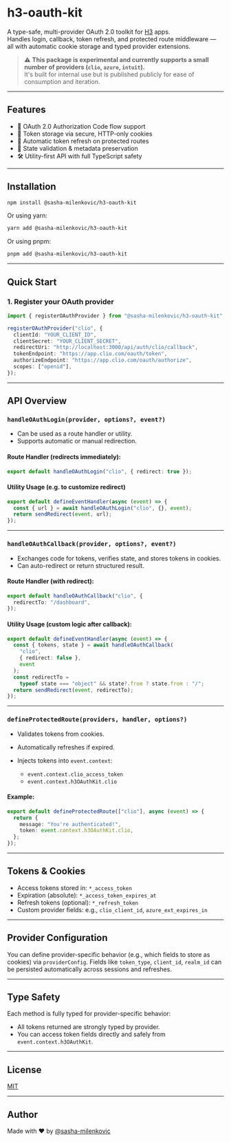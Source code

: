 # h3-oauth-kit

A type-safe, multi-provider OAuth 2.0 toolkit for [H3](https://github.com/unjs/h3) apps.  
Handles login, callback, token refresh, and protected route middleware — all with automatic cookie storage and typed provider extensions.

> ⚠️ **This package is experimental and currently supports a small number of providers (`clio`, `azure`, `intuit`).**  
> It's built for internal use but is published publicly for ease of consumption and iteration.

---

## Features

- 🔐 OAuth 2.0 Authorization Code flow support
- 🍞 Token storage via secure, HTTP-only cookies
- 🔁 Automatic token refresh on protected routes
- 🧠 State validation & metadata preservation
- 🛠️ Utility-first API with full TypeScript safety

---

## Installation

```bash
npm install @sasha-milenkovic/h3-oauth-kit
```

Or using yarn:

```bash
yarn add @sasha-milenkovic/h3-oauth-kit
```

Or using pnpm:

```bash
pnpm add @sasha-milenkovic/h3-oauth-kit
```

---

## Quick Start

### 1. Register your OAuth provider

```ts
import { registerOAuthProvider } from "@sasha-milenkovic/h3-oauth-kit";

registerOAuthProvider("clio", {
  clientId: "YOUR_CLIENT_ID",
  clientSecret: "YOUR_CLIENT_SECRET",
  redirectUri: "http://localhost:3000/api/auth/clio/callback",
  tokenEndpoint: "https://app.clio.com/oauth/token",
  authorizeEndpoint: "https://app.clio.com/oauth/authorize",
  scopes: ["openid"],
});
```

---

## API Overview

### `handleOAuthLogin(provider, options?, event?)`

- Can be used as a route handler or utility.
- Supports automatic or manual redirection.

#### Route Handler (redirects immediately):

```ts
export default handleOAuthLogin("clio", { redirect: true });
```

#### Utility Usage (e.g. to customize redirect)

```ts
export default defineEventHandler(async (event) => {
  const { url } = await handleOAuthLogin("clio", {}, event);
  return sendRedirect(event, url);
});
```

---

### `handleOAuthCallback(provider, options?, event?)`

- Exchanges code for tokens, verifies state, and stores tokens in cookies.
- Can auto-redirect or return structured result.

#### Route Handler (with redirect):

```ts
export default handleOAuthCallback("clio", {
  redirectTo: "/dashboard",
});
```

#### Utility Usage (custom logic after callback):

```ts
export default defineEventHandler(async (event) => {
  const { tokens, state } = await handleOAuthCallback(
    "clio",
    { redirect: false },
    event
  );
  const redirectTo =
    typeof state === "object" && state?.from ? state.from : "/";
  return sendRedirect(event, redirectTo);
});
```

---

### `defineProtectedRoute(providers, handler, options?)`

- Validates tokens from cookies.
- Automatically refreshes if expired.
- Injects tokens into `event.context`:

  - `event.context.clio_access_token`
  - `event.context.h3OAuthKit.clio`

#### Example:

```ts
export default defineProtectedRoute(["clio"], async (event) => {
  return {
    message: "You're authenticated!",
    token: event.context.h3OAuthKit.clio,
  };
});
```

---

## Tokens & Cookies

- Access tokens stored in: `*_access_token`
- Expiration (absolute): `*_access_token_expires_at`
- Refresh tokens (optional): `*_refresh_token`
- Custom provider fields: e.g., `clio_client_id`, `azure_ext_expires_in`

---

## Provider Configuration

You can define provider-specific behavior (e.g., which fields to store as cookies) via `providerConfig`. Fields like `token_type`, `client_id`, `realm_id` can be persisted automatically across sessions and refreshes.

---

## Type Safety

Each method is fully typed for provider-specific behavior:

- All tokens returned are strongly typed by provider.
- You can access token fields directly and safely from `event.context.h3OAuthKit`.

---

## License

[MIT](./LICENSE)

---

## Author

Made with ❤️ by [@sasha-milenkovic](https://github.com/sasha-milenkovic)
